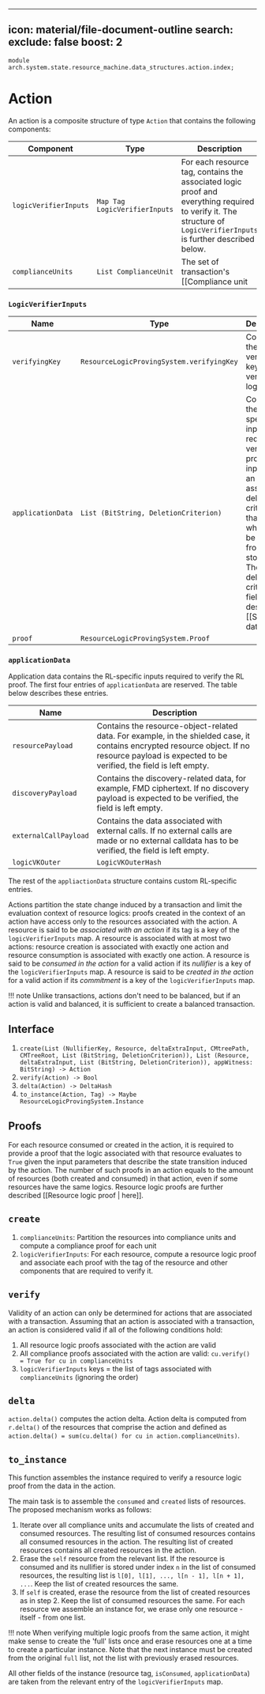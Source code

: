 
---
icon: material/file-document-outline
search:
  exclude: false
  boost: 2
---

```juvix
module arch.system.state.resource_machine.data_structures.action.index;
```

# Action

An action is a composite structure of type `Action` that contains the following components:

|Component|Type|Description|
|-|-|-|
|`logicVerifierInputs`|`Map Tag LogicVerifierInputs`|For each resource tag, contains the associated logic proof and everything required to verify it. The structure of `LogicVerifierInputs` is further described below.|
|`complianceUnits`|`List ComplianceUnit`|The set of transaction's [[Compliance unit | compliance units]]|

### `LogicVerifierInputs`

|Name|Type|Description|
|-|-|-|
|`verifyingKey`|`ResourceLogicProvingSystem.verifyingKey`|Contains the verifying key used to verify the logic proof|
|`applicationData`|`List (BitString, DeletionCriterion)`|Contains the RL-specific inputs required to verify the proof. Each input has an associated deletion criterion that defines when it can be deleted from the storage. The deletion criterion field is described [[Stored data format |here]].
|`proof`|`ResourceLogicProvingSystem.Proof`|


### `applicationData`

Application data contains the RL-specific inputs required to verify the RL proof. The first four entries of `applicationData` are reserved. The table below describes these entries.

|Name|Description|
|-|-|
|`resourcePayload`|Contains the resource-object-related data. For example, in the shielded case, it contains encrypted resource object. If no resource payload is expected to be verified, the field is left empty.|
|`discoveryPayload`|Contains the discovery-related data, for example, FMD ciphertext. If no discovery payload is expected to be verified, the field is left empty.|
|`externalCallPayload`|Contains the data associated with external calls. If no external calls are made or no external calldata has to be verified, the field is left empty.|
|`logicVKOuter`|`LogicVKOuterHash`|In the DP (data privacy only) case, contains `logicRef` associated with the corresponding resource. In the FP (data and function privacy) case, contains a hiding and binding commitment to `logicRef`. It can be said that in the DP case outer hash is an identity function and in the FP case it is instantiated by a hiding and binding commitment scheme.|

The rest of the `appliactionData` structure contains custom RL-specific entries.

Actions partition the state change induced by a transaction and limit the evaluation context of resource logics: proofs created in the context of an action have access only to the resources associated with the action. A resource is said to be *associated with an action* if its tag is a key of the `logicVerifierInputs` map. A resource is associated with at most two actions: resource creation is associated with exactly one action and resource consumption is associated with exactly one action. A resource is said to be *consumed in the action* for a valid action if its *nullifier* is a key of the `logicVerifierInputs` map. A resource is said to be *created in the action* for a valid action if its *commitment* is a key of the `logicVerifierInputs` map.

!!! note
    Unlike transactions, actions don't need to be balanced, but if an action is valid and balanced, it is sufficient to create a balanced transaction.

## Interface

1. `create(List (NullifierKey, Resource, deltaExtraInput, CMtreePath, CMTreeRoot, List (BitString, DeletionCriterion)), List (Resource, deltaExtraInput, List (BitString, DeletionCriterion)), appWitness: BitString) -> Action`
2. `verify(Action) -> Bool`
3. `delta(Action) -> DeltaHash`
4. `to_instance(Action, Tag) -> Maybe ResourceLogicProvingSystem.Instance`

## Proofs

For each resource consumed or created in the action, it is required to provide a proof that the logic associated with that resource evaluates to `True` given the input parameters that describe the state transition induced by the action. The number of such proofs in an action equals to the amount of resources (both created and consumed) in that action, even if some resources have the same logics. Resource logic proofs are further described [[Resource logic proof | here]].

## `create`

1. `complianceUnits`: Partition the resources into compliance units and compute a compliance proof for each unit
2. `logicVerifierInputs`: For each resource, compute a resource logic proof and associate each proof with the tag of the resource and other components that are required to verify it.

## `verify`

Validity of an action can only be determined for actions that are associated with a transaction. Assuming that an action is associated with a transaction, an action is considered valid if all of the following conditions hold:

1. All resource logic proofs associated with the action are valid
2. All compliance proofs associated with the action are valid: `cu.verify() = True for cu in complianceUnits`
3. `logicVerifierInputs` keys = the list of tags associated with `complianceUnits` (ignoring the order)

## `delta`

`action.delta()` computes the action delta. Action delta is computed from `r.delta()` of the resources that comprise the action and defined as `action.delta() = sum(cu.delta() for cu in action.complianceUnits)`.

## `to_instance`

This function assembles the instance required to verify a resource logic proof from the data in the action.

The main task is to assemble the `consumed` and `created` lists of resources. The proposed mechanism works as follows:
1. Iterate over all compliance units and accumulate the lists of created and consumed resources. The resulting list of consumed resources contains all consumed resources in the action. The resulting list of created resources contains all created resources in the action.
2. Erase the `self` resource from the relevant list. If the resource is consumed and its nullifier is stored under index `n` in the list of consumed resources, the resulting list is `l[0], l[1], ..., l[n - 1], l[n + 1], ...`. Keep the list of created resources the same.
3. If `self` is created, erase the resource from the list of created resources as in step 2. Keep the list of consumed resources the same. For each resource we assemble an instance for, we erase only one resource - itself - from one list.

!!! note
   When verifying multiple logic proofs from the same action, it might make sense to create the 'full' lists once and erase resources one at a time to create a particular instance. Note that the next instance must be created from the original `full` list, not the list with previously erased resources.

All other fields of the instance (resource tag, `isConsumed`, `applicationData`) are taken from the relevant entry of the `logicVerifierInputs` map.
